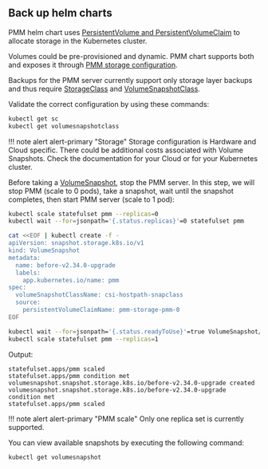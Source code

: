 
## Back up helm charts

PMM helm chart uses [PersistentVolume and PersistentVolumeClaim](https://kubernetes.io/docs/concepts/storage/persistent-volumes/) to allocate storage in the Kubernetes cluster.

Volumes could be pre-provisioned and dynamic. PMM chart supports both and exposes it through [PMM storage configuration](https://github.com/percona/percona-helm-charts/tree/main/charts/pmm#pmm-storage-configuration).

Backups for the PMM server currently support only storage layer backups and thus require [StorageClass](https://kubernetes.io/docs/concepts/storage/storage-classes/) and [VolumeSnapshotClass](https://kubernetes.io/docs/concepts/storage/volume-snapshot-classes/).

Validate the correct configuration by using these commands:
```sh
kubectl get sc
kubectl get volumesnapshotclass
```

!!! note alert alert-primary "Storage"
    Storage configuration is Hardware and Cloud specific. There could be additional costs associated with Volume Snapshots. Check the documentation for your Cloud or for your Kubernetes cluster.

Before taking a [VolumeSnapshot](https://kubernetes.io/docs/concepts/storage/volume-snapshots/), stop the PMM server. In this step, we will stop PMM (scale to 0 pods), take a snapshot, wait until the snapshot completes, then start PMM server (scale to 1 pod):
```sh
kubectl scale statefulset pmm --replicas=0
kubectl wait --for=jsonpath='{.status.replicas}'=0 statefulset pmm

cat <<EOF | kubectl create -f -
apiVersion: snapshot.storage.k8s.io/v1
kind: VolumeSnapshot
metadata:
  name: before-v2.34.0-upgrade
  labels:
    app.kubernetes.io/name: pmm
spec:
  volumeSnapshotClassName: csi-hostpath-snapclass
  source:
    persistentVolumeClaimName: pmm-storage-pmm-0
EOF

kubectl wait --for=jsonpath='{.status.readyToUse}'=true VolumeSnapshot/before-v2.34.0-upgrade
kubectl scale statefulset pmm --replicas=1
```

Output:
```
statefulset.apps/pmm scaled
statefulset.apps/pmm condition met
volumesnapshot.snapshot.storage.k8s.io/before-v2.34.0-upgrade created
volumesnapshot.snapshot.storage.k8s.io/before-v2.34.0-upgrade condition met
statefulset.apps/pmm scaled
```

!!! note alert alert-primary "PMM scale"
    Only one replica set is currently supported.

You can view available snapshots by executing the following command:
```sh
kubectl get volumesnapshot
```


